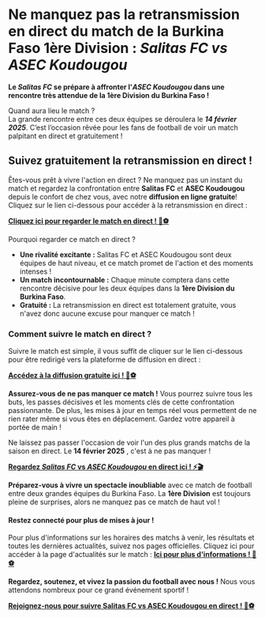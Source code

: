 # Ne manquez pas la retransmission en direct du match de la **Burkina Faso 1ère Division** : _Salitas FC vs ASEC Koudougou_

**Le _Salitas FC_ se prépare à affronter l'_ASEC Koudougou_ dans une rencontre très attendue de la 1ère Division du Burkina Faso !**

Quand aura lieu le match ?  
 La grande rencontre entre ces deux équipes se déroulera le **_14 février 2025_**. C’est l’occasion rêvée pour les fans de football de voir un match palpitant en direct et gratuitement !

## Suivez gratuitement la retransmission en direct !

Êtes-vous prêt à vivre l'action en direct ? Ne manquez pas un instant du match et regardez la confrontation entre **Salitas FC** et **ASEC Koudougou** depuis le confort de chez vous, avec notre **diffusion en ligne gratuite**! Cliquez sur le lien ci-dessous pour accéder à la retransmission en direct :

[**Cliquez ici pour regarder le match en direct ! 🎥⚽**](https://tinyurl.com/livestreamfreeo?st=Salitas+FC+vs+ASEC+Koudougou&si=ghc)

Pourquoi regarder ce match en direct ?

- **Une rivalité excitante :** Salitas FC et ASEC Koudougou sont deux équipes de haut niveau, et ce match promet de l'action et des moments intenses !
- **Un match incontournable :** Chaque minute comptera dans cette rencontre décisive pour les deux équipes dans la **1ère Division du Burkina Faso**.
- **Gratuité :** La retransmission en direct est totalement gratuite, vous n'avez donc aucune excuse pour manquer ce match !

### Comment suivre le match en direct ?

Suivre le match est simple, il vous suffit de cliquer sur le lien ci-dessous pour être redirigé vers la plateforme de diffusion en direct :

[**Accédez à la diffusion gratuite ici ! 📲⚽**](https://tinyurl.com/livestreamfreeo?st=Salitas+FC+vs+ASEC+Koudougou&si=ghc)

**Assurez-vous de ne pas manquer ce match !** Vous pourrez suivre tous les buts, les passes décisives et les moments clés de cette confrontation passionnante. De plus, les mises à jour en temps réel vous permettent de ne rien rater même si vous êtes en déplacement. Gardez votre appareil à portée de main !

Ne laissez pas passer l'occasion de voir l'un des plus grands matchs de la saison en direct. Le **14 février 2025** , c'est à ne pas manquer !

[**Regardez _Salitas FC_ vs _ASEC Koudougou_ en direct ici ! ⚡🎬**](https://tinyurl.com/livestreamfreeo?st=Salitas+FC+vs+ASEC+Koudougou&si=ghc)

**Préparez-vous à vivre un spectacle inoubliable** avec ce match de football entre deux grandes équipes du Burkina Faso. La **1ère Division** est toujours pleine de surprises, alors ne manquez pas ce match de haut vol !

#### Restez connecté pour plus de mises à jour !

Pour plus d'informations sur les horaires des matchs à venir, les résultats et toutes les dernières actualités, suivez nos pages officielles. Cliquez ici pour accéder à la page d'actualités sur le match : [**Ici pour plus d'informations ! 📅⚽**](https://tinyurl.com/livestreamfreeo?st=Salitas+FC+vs+ASEC+Koudougou&si=ghc)

**Regardez, soutenez, et vivez la passion du football avec nous !** Nous vous attendons nombreux pour ce grand événement sportif !

[**Rejoignez-nous pour suivre Salitas FC vs ASEC Koudougou en direct ! 🎥⚽**](https://tinyurl.com/livestreamfreeo?st=Salitas+FC+vs+ASEC+Koudougou&si=ghc)
